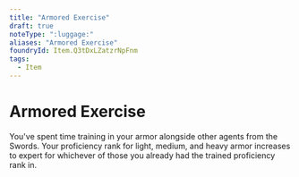 ```yaml
---
title: "Armored Exercise"
draft: true
noteType: ":luggage:"
aliases: "Armored Exercise"
foundryId: Item.Q3tDxLZatzrNpFnm
tags:
  - Item
---
```


# Armored Exercise

You've spent time training in your armor alongside other agents from the Swords. Your proficiency rank for light, medium, and heavy armor increases to expert for whichever of those you already had the trained proficiency rank in.
